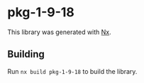 # pkg-1-9-18

This library was generated with [Nx](https://nx.dev).

## Building

Run `nx build pkg-1-9-18` to build the library.
